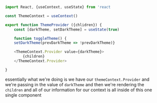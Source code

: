 

```js
import React, {useContext, useState} from 'react

const ThemeContext = useContext()

export function ThemeProvider ({chlidren}) {
    const [darkTheme, setDarkTheme] = useState(true)

    function toggleTheme() {
    setDarkTheme(prevDarkTheme => !prevDarkTheme)}

    <ThemeContext.Provider value={darkTheme}>
        {children}
    </ThemeContext.Provider>

}
```

essentially what we're doing is we have our `themeContext.Provider` and we're passing in the value of `darkTheme` and then we're rendering the `children` and all of our information for our context is all inside of this one single component 
